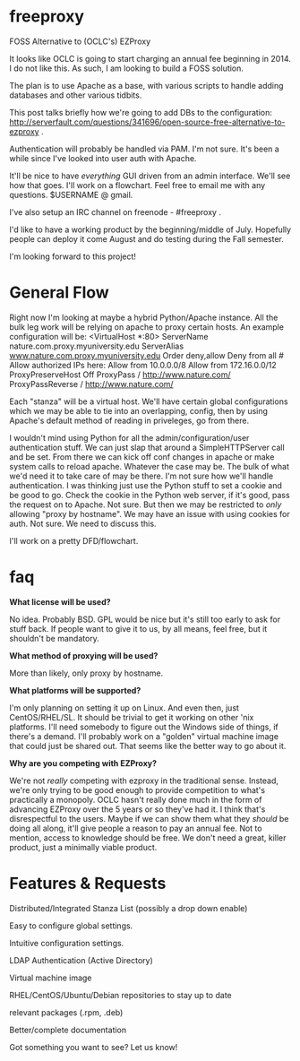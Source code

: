 freeproxy
=========

FOSS Alternative to (OCLC's) EZProxy

It looks like OCLC is going to start charging an annual fee beginning in 2014.  I do not like this.  As such, I am looking to build a FOSS solution.

The plan is to use Apache as a base, with various scripts to handle adding databases and other various tidbits.

This post talks briefly how we're going to add DBs to the configuration: http://serverfault.com/questions/341696/open-source-free-alternative-to-ezproxy .

Authentication will probably be handled via PAM.  I'm not sure.  It's been a while since I've looked into user auth with Apache.

It'll be nice to have *everything* GUI driven from an admin interface.  We'll see how that goes.  I'll work on a flowchart.  Feel free to email me with any questions.  $USERNAME @ gmail.

I've also setup an IRC channel on freenode - #freeproxy .

I'd like to have a working product by the beginning/middle of July.  Hopefully people can deploy it come August and do testing during the Fall semester.

I'm looking forward to this project!

General Flow
=========
Right now I'm looking at maybe a hybrid Python/Apache instance.  All the bulk leg work will be relying on apache to proxy certain hosts.  An example configuration will be:
    <VirtualHost *:80>
        ServerName nature.com.proxy.myuniversity.edu
        ServerAlias www.nature.com.proxy.myuniversity.edu
        Order deny,allow
        Deny from all
        # Allow authorized IPs here:
        Allow from 10.0.0.0/8
        Allow from 172.16.0.0/12
        ProxyPreserveHost Off
        ProxyPass / http://www.nature.com/
        ProxyPassReverse / http://www.nature.com/
    </VirtualHost>

Each "stanza" will be a virtual host.  We'll have certain global configurations which we may be able to tie into an overlapping, config, then by using Apache's default method of reading in priveleges, go from there.

I wouldn't mind using Python for all the admin/configuration/user authentication stuff.  We can just slap that around a SimpleHTTPServer call and be set.  From there we can kick off conf changes in apache or make system calls to reload apache.  Whatever the case may be.  The bulk of what we'd need it to take care of may be there.  I'm not sure how we'll handle authentication.  I was thinking just use the Python stuff to set a cookie and be good to go.  Check the cookie in the Python web server, if it's good, pass the request on to Apache.  Not sure.  But then we may be restricted to *only* allowing "proxy by hostname".  We may have an issue with using cookies for auth.  Not sure.  We need to discuss this.

I'll work on a pretty DFD/flowchart.



faq
=========
**What license will be used?**

No idea.  Probably BSD.  GPL would be nice but it's still too early to ask for stuff back.  If people want to give it to us, by all means, feel free, but it shouldn't be mandatory.

**What method of proxying will be used?**

More than likely, only proxy by hostname.

**What platforms will be supported?**

I'm only planning on setting it up on Linux.  And even then, just CentOS/RHEL/SL.  It should be trivial to get it working on other 'nix platforms.  I'll need somebody to figure out the Windows side of things, if there's a demand.  I'll probably work on a "golden" virtual machine image that could just be shared out.  That seems like the better way to go about it.

**Why are you competing with EZProxy?**

We're not *really* competing with ezproxy in the traditional sense.  Instead, we're only trying to be good enough to provide competition to what's practically a monopoly.  OCLC hasn't really done much in the form of advancing EZProxy over the 5 years or so they've had it.  I think that's disrespectful to the users.  Maybe if we can show them what they *should* be doing all along, it'll give people a reason to pay an annual fee.  Not to mention, access to knowledge should be free.  We don't need a great, killer product, just a minimally viable product.


Features & Requests
=========
Distributed/Integrated Stanza List (possibly a drop down enable)

Easy to configure global settings.

Intuitive configuration settings.

LDAP Authentication (Active Directory)

Virtual machine image

RHEL/CentOS/Ubuntu/Debian repositories to stay up to date

relevant packages (.rpm, .deb)

Better/complete documentation

Got something you want to see?  Let us know!
